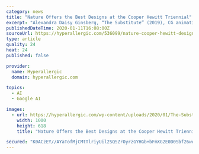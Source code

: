 ```yaml
---
category: news
title: "Nature Offers the Best Designs at the Cooper Hewitt Triennial"
excerpt: "Alexandra Daisy Ginsberg, “The Substitute” (2019), CG animation and visualization of the extinct male northern white rhino created by The Mill, with behavior based on research by DeepMind The most indelible image in Nature — Cooper Hewitt Design Triennial with Cube Design Museum is of a CGI rhinoceros nosing around an empty virtual room ..."
publishedDateTime: 2020-01-11T16:08:00Z
sourceUrl: https://hyperallergic.com/536099/nature-cooper-hewitt-design-triennial-with-cube-design-museum/
type: article
quality: 24
heat: 24
published: false

provider:
  name: Hyperallergic
  domain: hyperallergic.com

topics:
  - AI
  - Google AI

images:
  - url: https://hyperallergic.com/wp-content/uploads/2020/01/The-Substitute_ADGinsberg_Print_fHOME.jpg
    width: 1000
    height: 618
    title: "Nature Offers the Best Designs at the Cooper Hewitt Triennial"

secured: "K0ACzEY//AYaTofMjCMtTlriyUil2SQSZrOyrzGYHGb+bFmXG2E0D0Sbf26wqfOTf0hfml6/B5fCoxaM3VnNruiydpT8E81Q8kA4Tm9lo8BdQQbpx2CsTiVDvSWRYdw6tpSJIyKTWzL1b0LiOiFZnUuwMY10T1iqwsiCwZz8l1VH8Yg4idMhux4Z1YR/aHKfBlclQIj87BvkgfwXZb5Ln1auS0+YhzzEYiaCRcMOaCpUZYbnVg8lQo6NBXQX/Jbn/owpEY8qffv6g5X+zt85xxfue/01K4G0YTcaTSbXXJY=;ZuYO122F38xdpojHrCiRSw=="
---
```


